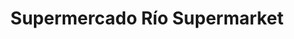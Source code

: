 ---
title: "Supermercado Río Supermarket"
url: /caracas/supermercado-rio-supermarket-av-vollmer/
shop: Supermarkt
---